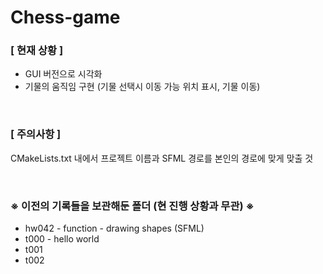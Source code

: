 # Chess-game

### [ 현재 상황 ]
- GUI 버전으로 시각화
- 기물의 움직임 구현 (기물 선택시 이동 가능 위치 표시, 기물 이동)
<br>

### [ 주의사항 ]
CMakeLists.txt 내에서 프로젝트 이름과 SFML 경로를 본인의 경로에 맞게 맞출 것

<br>

### ※ 이전의 기록들을 보관해둔 폴더 (현 진행 상황과 무관) ※
- hw042 - function - drawing shapes (SFML)
- t000 - hello world
- t001
- t002

